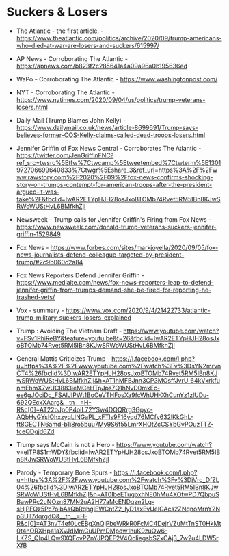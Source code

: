 # Suckers & Losers

* The Atlantic - the first article. - https://www.theatlantic.com/politics/archive/2020/09/trump-americans-who-died-at-war-are-losers-and-suckers/615997/

* AP News - Corroborating The Atlantic - 
https://apnews.com/b823f2c285641a4a09a96a0b195636ed

* WaPo - Corroborating The Atlantic - https://www.washingtonpost.com/

* NYT - Corroborating  The Atlantic - https://www.nytimes.com/2020/09/04/us/politics/trump-veterans-losers.html

* Daily Mail (Trump Blames John Kelly) - 
https://www.dailymail.co.uk/news/article-8699691/Trump-says-believes-former-COS-Kelly-claims-called-dead-troops-losers.html

* Jennifer Griffin of Fox News Central - Corroborates The Atlantic - https://twitter.com/JenGriffinFNC?ref_src=twsrc%5Etfw%7Ctwcamp%5Etweetembed%7Ctwterm%5E1301972706699640833%7Ctwgr%5Eshare_3&ref_url=https%3A%2F%2Fwww.rawstory.com%2F2020%2F09%2Ffox-news-confirms-shocking-story-on-trumps-contempt-for-american-troops-after-the-president-argued-it-was-fake%2F&fbclid=IwAR2ETYpHJH28osJxoBTOMb74Rvet5RM5IBn8KJwSRWoWUStHvL6BMfkhZjI

* Newsweek - Trump calls for Jennifer Griffin's Firing from Fox News - https://www.newsweek.com/donald-trump-veterans-suckers-jennifer-griffin-1529849

* Fox News - https://www.forbes.com/sites/markjoyella/2020/09/05/fox-news-journalists-defend-colleague-targeted-by-president-trump/#2c9b060c2a84

* Fox News Reporters Defend Jennifer Griffin - https://www.mediaite.com/news/fox-news-reporters-leap-to-defend-jennifer-griffin-from-trumps-demand-she-be-fired-for-reporting-he-trashed-vets/

* Vox - summary - https://www.vox.com/2020/9/4/21422733/atlantic-trump-military-suckers-losers-explained

* Trump : Avoiding The Vietnam Draft - https://www.youtube.com/watch?v=FSv1PhiReBY&feature=youtu.be&t=26&fbclid=IwAR2ETYpHJH28osJxoBTOMb74Rvet5RM5IBn8KJwSRWoWUStHvL6BMfkhZjI

* General Mattis Criticizes Trump - https://l.facebook.com/l.php?u=https%3A%2F%2Fwww.youtube.com%2Fwatch%3Fv%3DsYN2mrvnCT4%26fbclid%3DIwAR2ETYpHJH28osJxoBTOMb74Rvet5RM5IBn8KJwSRWoWUStHvL6BMfkhZjI&h=AT1hMFBJnn3CP3MOsffJvrU_64kVxrkfunmEhmX7wUCI883ieMCeHTpJps7Q1hNvD0mxEc-ee6gJOciDc_FSAIJIPWt1BoCeVTHFosXa9fcWhUH-XhCunYz1zlUDu-692QEcxXAarg&__tn__=H-R&c[0]=AT22bJp0P4oiL72YSw4DQQRrg3Gpyc-AQbHyGYsIOhxzyqLINGaPL_xFTls9F16yqd76MCfv632lKkGhL-ft8GECTN6amd-b1j8ro5buu7My9S6f55LmrXHQtZcCSYbGvPOuzTTZ-tceQDgjd6Zd

* Trump says McCain is not a Hero - https://www.youtube.com/watch?v=elTP8S1mWDY&fbclid=IwAR2ETYpHJH28osJxoBTOMb74Rvet5RM5IBn8KJwSRWoWUStHvL6BMfkhZjI

- Parody - Temporary Bone Spurs - https://l.facebook.com/l.php?u=https%3A%2F%2Fwww.youtube.com%2Fwatch%3Fv%3DjVrc_DfZL04%26fbclid%3DIwAR2ETYpHJH28osJxoBTOMb74Rvet5RM5IBn8KJwSRWoWUStHvL6BMfkhZjI&h=AT0IbeETugoxhNE0hMu4XOtwPD7QbpuSBawPRc2uNOzn87MN2uA2H77aMcENDqzn2Lg-sHjPFQz5Pc7oibAsQbRqhgIEWCntZ2_lyD1axEvUelGAcs2ZNqnoMrnY2Np3UlI7dqrgdQ&__tn__=H-R&c[0]=AT3nvT4ef0LcEBgXnQjPbeWRkR0FcMC4DejrVZuMtTnST0HkMt0t4nORXHpa1aXvJdMmCuUPmDMpdw1huK9zuOw6-LKZS_QIp4LQw9XQFovPZnYJPQEF2V4QcIiegsbSZxCAj3_7w2u4LDW5rXfB


<!--stackedit_data:
eyJoaXN0b3J5IjpbNzMxNjc0ODc3LDU2MDcwNDI4MCwxMzI0Nz
gxMzU2XX0=
-->